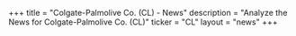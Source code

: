 +++
title = "Colgate-Palmolive Co. (CL) - News"
description = "Analyze the News for Colgate-Palmolive Co. (CL)"
ticker = "CL"
layout = "news"
+++

